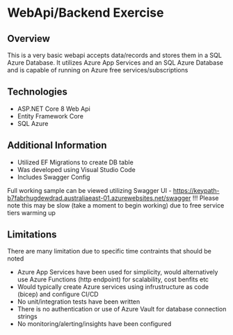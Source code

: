 # WebApi/Backend Exercise

## Overview
This is a very basic webapi accepts data/records and stores them in a SQL Azure Database.  It utilizes Azure App Services and an SQL Azure Database and is capable of running on Azure free services/subscriptions

## Technologies
- ASP.NET Core 8 Web Api
- Entity Framework Core
- SQL Azure

## Additional Information
 - Utilized EF Migrations to create DB table
 - Was developed using Visual Studio Code
 - Includes Swagger Config

Full working sample can be viewed utilizing Swagger UI - https://keypath-b7fabrhugdewdrad.australiaeast-01.azurewebsites.net/swagger
!!! Please note this may be slow (take a moment to begin working) due to free service tiers warming up

## Limitations
There are many limitation due to specific time contraints that should be noted
 - Azure App Services have been used for simplicity, would alternatively use Azure Functions (http endpoint) for scalability, cost benfits etc
 - Would typically create Azure services using infrustructure as code (bicep) and configure CI/CD
 - No unit/integration tests have been written
 - There is no authentication or use of Azure Vault for database connection strings
 - No monitoring/alerting/insights have been configured
